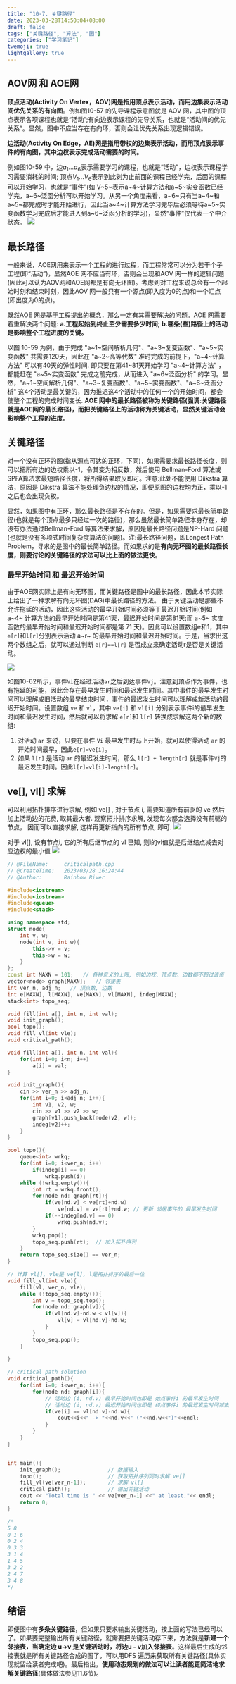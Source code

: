 ```yaml
---
title: "10-7. 关键路径"
date: 2023-03-28T14:50:04+08:00
draft: false
tags: ["关键路径", "算法", "图"]
categories: ["学习笔记"]
twemoji: true
lightgallery: true
---
```


## AOV网 和 AOE网
**顶点活动(Activity On Vertex，AOV)网是指用顶点表示活动，而用边集表示活动间优先关系的有向图**。例如图10-57 的先导课程示意图就是 AOV 网，其中图的顶点表示各项课程也就是“活动”;有向边表示课程的先导关系，也就是“活动间的优先关系”。显然，图中不应当存在有向环，否则会让优先关系出现逻辑错误。

**边活动(Activity On Edge，AE)网是指用带权的边集表示活动，而用顶点表示事件的有向图，其中边权表示完成活动需要的时间。**

例如图10-59 中，边$a_1 ... a_6$表示需要学习的课程，也就是“活动”，边权表示课程学习需要消耗的时间; 顶点$V_1 ... V_6$表示到此刻为止前面的课程已经学完，后面的课程可以开始学习，也就是“事件”(如 V~5~表示a~4~计算方法和a~5~实变函数已经学完，a~6~泛函分析可以开始学习。从另一个角度来看，a~6~只有当a~4~和a~5~都完成时才能开始进行，因此当a~4~计算方法学习完毕后必须等待a~5~实变函数学习完成后才能进入到a~6~泛函分析的学习)，显然“事件”仅代表一个中介状态。
![](./image/2023-03-28-15-04-38.png)

## 最长路径
一般来说，AOE网用来表示一个工程的进行过程，而工程常常可以分为若干个子工程(即“活动”)，显然AOE 网不应当有环，否则会出现和AOV 网一样的逻辑问题(因此可以认为AOV网和AOE网都是有向无环图)。考虑到对工程来说总会有一个起始时刻和结束时刻，因此AOV 网一般只有一个源点(即入度为0的点)和一个汇点(即出度为0的点)。

既然AOE 网是基于工程提出的概念，那么一定有其需要解决的问题。AOE 网需要着重解决两个问题:
    **a.工程起始到终止至少需要多少时间;**
    **b.哪条(些)路径上的活动是影响整个工程进度的关键。**

以图 10-59 为例，由于完成 "a~1~空间解析几何"、"a~3~复变函数"、"a~5~实变函数" 共需要120天，因此在 "a~2~高等代数" 准时完成的前提下，"a~4~计算方法" 可以有40天的弹性时间. 
即只要在第41~81天开始学习 "a~4~计算方法" ，都能赶在 "a~5~实变函数" 完成之前完成，从而进入 "a~6~泛函分析" 的学习。显然，"a~1~空间解析几何"、"a~3~复变函数"、"a~5~实变函数"、"a~6~泛函分析" 这4个活动是最关键的，因为推迟这4个活动中的任何一个的开始时间，都会使整个工程的完成时间变长. **AOE 网中的最长路径被称为关键路径(强调:关键路径就是AOE网的最长路径)，而把关键路径上的活动称为关键活动，显然关键活动会影响整个工程的进度。**

## 关键路径
对一个没有正环的图(指从源点可达的正环，下同)，如果需要求最长路径长度，则可以把所有边的边权乘以-1，令其变为相反数，然后使用 Bellman-Ford 算法或SPFA算法求最短路径长度，将所得结果取反即可。注意:此处不能使用 Diikstra 算法，原因是 Dikstra 算法不能处理负边权的情况，即便原图的边权均为正，乘以-1 之后也会出现负权。

显然，如果图中有正环，那么最长路径是不存在的。但是，如果需要求最长简单路径(也就是每个顶点最多只经过一次的路径)，那么虽然最长简单路径本身存在，却没有办法通过Bellman-Ford 等算法来求解，原因是最长路径问题是NP-Hard 问题(也就是没有多项式时间复杂度算法的问题)。注:最长路径问题，即Longest Path Problem，寻求的是图中的最长简单路径。而如果求的是**有向无环图的最长路径长度，则要讨论的关键路径的求法可以比上面的做法更快**。

### 最早开始时间 和 最迟开始时间
由于AOE网实际上是有向无环图，而关键路径是图中的最长路径，因此本节实际上给出了一种求解有向无环图(DAG)中最长路径的方法。
由于关键活动是那些不允许拖延的活动，因此这些活动的最早开始时间必须等于最迟开始时间(例如 a~4~ 计算方法的最早开始时间是第41天，最迟开始时间是第81天;而 a~5~ 实变函数的最早开始时间和最迟开始时间都是第 71 天)。因此可以设置数组e和1，其中`e[r]`和`l[r]`分别表示活动 a~r~ 的最早开始时间和最迟开始时间。于是，当求出这两个数组之后，就可以通过判断 `e[r]==l[r]` 是否成立来确定活动r是否是关键活动。

![](./image/2023-03-28-15-33-48.png)

如图10-62所示，事件`Vi`在经过活动`ar`之后到达事件`Vj`。注意到顶点作为事件，也有拖延的可能，因此会存在最早发生时间和最迟发生时间。其中事件的最早发生时间可以理解成旧活动的最早结束时间，事件的最迟发生时间可以理解成新活动的最迟开始时间。设置数组 `ve` 和 `vl`，其中 `ve[i]` 和 `vl[i]` 分别表示事件i的最早发生时间和最迟发生时间，然后就可以将求解 `e[r]`和 `l[r]` 转换成求解这两个新的数组:
1. 对活动 `ar` 来说，只要在事件 `Vi` 最早发生时马上开始，就可以使得活动 `ar` 的开始时间最早，因此`e[r]=ve[i]`。
2. 如果 `l[r]` 是活动 `ar` 的最迟发生时间，那么 `l[r] + length[r]` 就是事件`Vj`的最迟发生时间。因此`l[r]=vl[i]-length[r]`。

## ve[], vl[] 求解
可以利用拓扑排序进行求解, 例如 ve[] , 对于节点 i, 需要知道所有前驱的 ve 然后加上活动边的花费, 取其最大者. 观察拓扑排序求解, 发现每次都会选择没有前驱的节点， 因而可以直接求解, 这样再更新指向的所有节点, 即可.
![](./image/2023-03-28-16-19-16.png)

对于 vl[], 设有节点i, 它的所有后继节点的 vl 已知, 则i的vl值就是后继结点减去对应边权的最小值
![](./image/2023-03-28-16-18-46.png)

```C++
// @FileName:     criticalpath.cpp
// @CreateTime:   2023/03/28 16:24:44
// @Author:       Rainbow River

#include<iostream>
#include<iostream>
#include<queue>
#include<stack>

using namespace std;
struct node{
    int v, w;
    node(int v, int w){
        this->v = v;
        this->w = w;
    }
};
const int MAXN = 101;   // 各种意义的上限, 例如边权、顶点数、边数都不超过该值
vector<node> graph[MAXN];   // 邻接表
int ver_n, adj_n;   // 顶点数, 边数
int e[MAXN], l[MAXN], ve[MAXN], vl[MAXN], indeg[MAXN];
stack<int> topo_seq;

void fill(int a[], int n, int val);
void init_graph();
bool topo();
void fill_vl(int vle);
void critical_path();

void fill(int a[], int n, int val){
    for(int i=0; i<n; i++)
        a[i] = val;
}

void init_graph(){
    cin >> ver_n >> adj_n;
    for(int i=0; i<adj_n; i++){
        int v1, v2, w;
        cin >> v1 >> v2 >> w;
        graph[v1].push_back(node(v2, w));
        indeg[v2]++;
    }
}

bool topo(){
    queue<int> wrkq;
    for(int i=0; i<ver_n; i++)
        if(indeg[i] == 0)
            wrkq.push(i);
    while (!wrkq.empty()){
        int rt = wrkq.front();
        for(node nd: graph[rt]){
            if(ve[nd.v] < ve[rt]+nd.w)
                ve[nd.v] = ve[rt]+nd.w; // 更新 邻居事件的 最早发生时间
            if(--indeg[nd.v] == 0)
                wrkq.push(nd.v);
        }
        wrkq.pop();
        topo_seq.push(rt);  // 加入拓扑序列
    }
    return topo_seq.size() == ver_n;
}

// 计算 vl[], vle是 ve[l], l是拓扑排序的最后一位
void fill_vl(int vle){
    fill(vl, ver_n, vle);
    while (!topo_seq.empty()){
        int v = topo_seq.top();
        for(node nd: graph[v]){
            if(vl[nd.v]-nd.w < vl[v]){
                vl[v] = vl[nd.v]-nd.w;
            }
        }
        topo_seq.pop();
    }
    
}

// critical path solution
void critical_path(){
    for(int i=0; i<ver_n; i++){
        for(node nd: graph[i]){
            // 活动边 (i, nd.v) 最早开始时间也即是 始点事件i 的最早发生时间
            // 活动边 (i, nd.v) 最迟开始时间也即是 终点事件i 的最迟发生时间减去活动时间
            if(ve[i] == vl[nd.v]-nd.w){
                cout<<i<<" -> "<<nd.v<<" ("<<nd.w<<")"<<endl;
            }
        }
    }
}


int main(){
    init_graph();               // 数据输入
    topo();                     // 获取拓扑序列同时求解 ve[]
    fill_vl(ve[ver_n-1]);       // 求解 vl[]
    critical_path();            // 输出关键活动
    cout << "Total time is " << ve[ver_n-1] <<" at least."<< endl;
    return 0;
}

/*
5 8
0 1 6
0 2 4
0 3 3
3 1 4
1 4 5
3 2 2
2 4 7
3 4 8
*/
```
## 结语
即便图中有**多条关键路径**，但如果只要求输出关键活动，按上面的写法已经可以了。如果要完整输出所有关键路径，就需要把关键活动存下来，方法就是**新建一个邻接表，当确定边 u->v 是关键活动时，将边u - v加入邻接表**。这样最后生成的邻接表就是所有关键路径合成的图了，可以用DFS 遍历来获取所有关键路径(具体实现就留给读者完成吧)。最后指出，**使用动态规划的做法可以让读者能更简洁地求解关键路径**(具体做法参见11.6节)。
